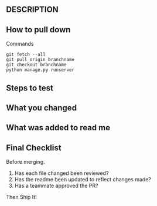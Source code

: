 ## DESCRIPTION

## How to pull down
Commands

```
git fetch --all
git pull origin branchname
git checkout branchname
python manage.py runserver
```

## Steps to test

## What you changed

## What was added to read me

## Final Checklist
Before merging.
1. Has each file changed been reviewed?
1. Has the readme been updated to reflect changes made?
1. Has a teammate approved the PR?

Then Ship It!